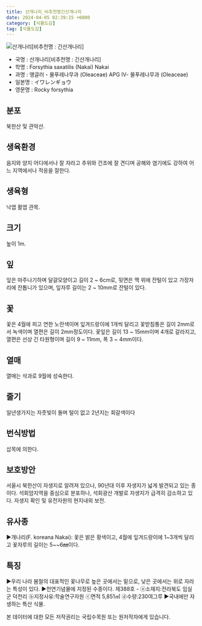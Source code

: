 ```yaml
---
title: 산개나리_비추천명긴산개나리
date: 2024-04-05 02:39:15 +0800
category: [식물도감]
tag: [식물도감]
---
```




![산개나리[비추천명 : 긴산개나리]](/fileUpload/plants/basic/Oleaceae/Forsythia/9324/1_th2.JPG)
- 국명 : 산개나리[비추천명 : 긴산개나리]
- 학명 : Forsythia saxatilis (Nakai) Nakai
- 과명 : 앵글러 - 물푸레나무과 (Oleaceae) APG Ⅳ- 물푸레나무과 (Oleaceae)
- 일본명 : イワレンギョウ
- 영문명 : Rocky forsythia


## 분포
북한산 및 관악산.
## 생육환경
음지와 양지 어디에서나 잘 자라고 추위와 건조에 잘 견디며 공해와 염기에도 강하여 어느 지역에서나 적응을 잘한다.
## 생육형
낙엽 활엽 관목. 
## 크기
높이 1m.
## 잎
잎은 마주나기하며 달걀모양이고 길이 2 ~ 6cm로, 뒷면은 맥 위에 잔털이 있고 가장자리에 잔톱니가 있으며, 잎자루 길이는 2 ~ 10mm로 잔털이 있다. 
## 꽃
꽃은 4월에 피고 연한 노란색이며 잎겨드랑이에 1개씩 달리고 꽃받침통은 길이 2mm로서 녹색이며 열편은 길이 2mm정도이다.  꽃잎은 길이 13 ~ 15mm이며 4개로 갈라지고, 열편은 선상 긴 타원형이며 길이 9 ~ 11mm, 폭 3 ~ 4mm이다.
## 열매
열매는 삭과로 9월에 성숙한다.
## 줄기
일년생가지는 자줏빛이 돌며 털이 없고 2년지는 회갈색이다
## 번식방법
삽목에 의한다.
## 보호방안
서울시 북한산이 자생지로 알려져 있으나, 90년대 이후 자생지가 넓게 발견되고 있는 종이다. 석회암지역을 중심으로 분포하나, 석회광산 개발로 자생지가 급격히 감소하고 있다. 자생지 확인 및 유전자원의 현지내외 보전.
## 유사종
▶개나리(F. koreana Nakai): 꽃은 밝은 황색이고, 4월에 잎겨드랑이에 1~3개씩 달리고 꽃자루의 길이는 5~~6㎜이다.
## 특징
▶우리 나라 봄철의 대표적인 꽃나무로 높은 곳에서는 밑으로, 낮은 곳에서는 위로 자라는 특성이 있다.▶천연기념물에 지정된 수종이다. 제388호 - ⓐ소재지:전라북도 임실군 덕천리 ⓑ지정사유:학술연구자원 ⓒ면적 5,851㎡ ⓓ수량:230여그루▶국내에만 자생하는 특산 식물.






본 데이터에 대한 모든 저작권리는 국립수목원 또는 원저작자에게 있습니다.
